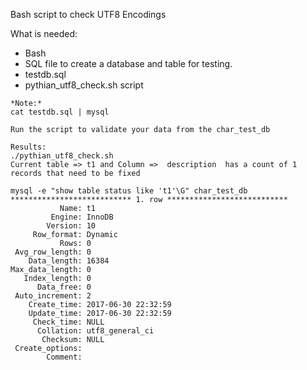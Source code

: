 Bash script to check UTF8 Encodings 

What is needed: 
- Bash 
- SQL file to create a database and table for testing.
- testdb.sql
- pythian_utf8_check.sh script 

```
*Note:* 
cat testdb.sql | mysql

Run the script to validate your data from the char_test_db

Results:
./pythian_utf8_check.sh
Current table => t1 and Column =>  description  has a count of 1 records that need to be fixed
```
```
mysql -e "show table status like 't1'\G" char_test_db
*************************** 1. row ***************************
           Name: t1
         Engine: InnoDB
        Version: 10
     Row_format: Dynamic
           Rows: 0
 Avg_row_length: 0
    Data_length: 16384
Max_data_length: 0
   Index_length: 0
      Data_free: 0
 Auto_increment: 2
    Create_time: 2017-06-30 22:32:59
    Update_time: 2017-06-30 22:32:59
     Check_time: NULL
      Collation: utf8_general_ci
       Checksum: NULL
 Create_options:
        Comment:
```
